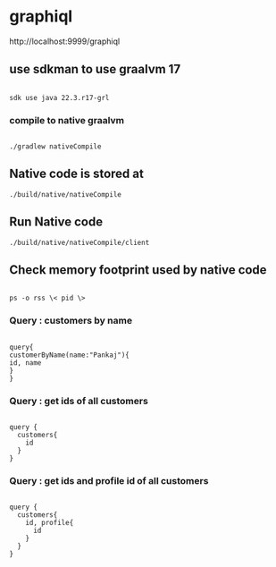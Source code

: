 # graphiql
http://localhost:9999/graphiql

## use sdkman to use graalvm 17
<code>
sdk use java 22.3.r17-grl
</code>

### compile to native graalvm
<code>
./gradlew nativeCompile
</code>

## Native code is stored at
<code>./build/native/nativeCompile</code>

## Run Native code
<code>./build/native/nativeCompile/client</code>

## Check memory footprint used by native code

<code>
ps -o rss \< pid \>
</code>

### Query : customers by name
<code>
query{
customerByName(name:"Pankaj"){
id, name
}
}
</code>

### Query : get ids of all customers
<code>
query {
  customers{
    id
  }
}
</code>

### Query : get ids and profile id of all customers
<code>
query {
  customers{
    id, profile{
      id
    }
  }
}
</code>


